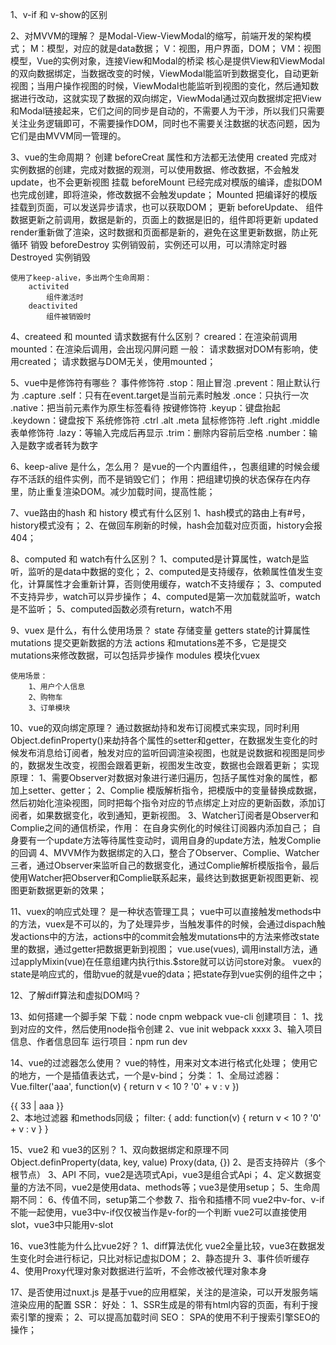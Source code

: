 1、v-if 和 v-show的区别

2、对MVVM的理解？
    是Modal-View-ViewModal的缩写，前端开发的架构模式；
    M：模型，对应的就是data数据；
    V：视图，用户界面，DOM；
    VM：视图模型，Vue的实例对象，连接View和Modal的桥梁
    核心是提供View和ViewModal的双向数据绑定，当数据改变的时候，ViewModal能监听到数据变化，自动更新视图；当用户操作视图的时候，ViewModal也能监听到视图的变化，然后通知数据进行改动，这就实现了数据的双向绑定，ViewModal通过双向数据绑定把View和Modal链接起来，它们之间的同步是自动的，不需要人为干涉，所以我们只需要关注业务逻辑即可，不需要操作DOM，同时也不需要关注数据的状态问题，因为它们是由MVVM同一管理的。

3、vue的生命周期？
    创建
        beforeCreat
            属性和方法都无法使用
        created
            完成对实例数据的创建，完成对数据的观测，可以使用数据、修改数据，不会触发update，也不会更新视图
    挂载
        beforeMount
            已经完成对模版的编译，虚拟DOM也完成创建，即将渲染，修改数据不会触发update；
        Mounted
            把编译好的模版挂载到页面，可以发送异步请求，也可以获取DOM；
    更新
        beforeUpdate、
            组件数据更新之前调用，数据是新的，页面上的数据是旧的，组件即将更新
        updated
            render重新做了渲染，这时数据和页面都是新的，避免在这里更新数据，防止死循环
    销毁
        beforeDestroy
            实例销毁前，实例还可以用，可以清除定时器
        Destroyed
            实例销毁

    使用了keep-alive，多出两个生命周期：
        activited
            组件激活时
        deactivited
            组件被销毁时

4、createed 和 mounted 请求数据有什么区别？
    creared：在渲染前调用
    mounted：在渲染后调用，会出现闪屏问题
    一般：
        请求数据对DOM有影响，使用created；
        请求数据与DOM无关，使用mounted；

5、vue中是修饰符有哪些？
    事件修饰符
        .stop：阻止冒泡
        .prevent：阻止默认行为
        .capture
        .self：只有在event.target是当前元素时触发
        .once：只执行一次
        .native：把当前元素作为原生标签看待
    按键修饰符
        .keyup：键盘抬起
        .keydown：键盘按下
    系统修饰符
        .ctrl
        .alt
        .meta
    鼠标修饰符
        .left
        .right
        .middle
    表单修饰符
        .lazy：等输入完成后再显示
        .trim：删除内容前后空格
        .number：输入是数字或者转为数字

6、keep-alive 是什么，怎么用？
    是vue的一个内置组件，，包裹组建的时候会缓存不活跃的组件实例，而不是销毁它们；
    作用：把组建切换的状态保存在内存里，防止重复渲染DOM。减少加载时间，提高性能；

7、vue路由的hash 和 history 模式有什么区别
    1、hash模式的路由上有#号，history模式没有；
    2、在做回车刷新的时候，hash会加载对应页面，history会报404；

8、computed 和 watch有什么区别？
    1、computed是计算属性，watch是监听，监听的是data中数据的变化；
    2、computed是支持缓存，依赖属性值发生变化，计算属性才会重新计算，否则使用缓存，watch不支持缓存；
    3、computed不支持异步，watch可以异步操作；
    4、computed是第一次加载就监听，watch是不监听；
    5、computed函数必须有return，watch不用

9、vuex 是什么，有什么使用场景？
    state       存储变量
    getters     state的计算属性
    mutations   提交更新数据的方法
    actions     和mutations差不多，它是提交mutations来修改数据，可以包括异步操作
    modules     模块化vuex

    使用场景：
        1、用户个人信息
        2、购物车
        3、订单模块

10、vue的双向绑定原理？
    通过数据劫持和发布订阅模式来实现，同时利用Object.definProperty()来劫持各个属性的setter和getter，在数据发生变化的时候发布消息给订阅者，触发对应的监听回调渲染视图，也就是说数据和视图是同步的，数据发生改变，视图会跟着更新，视图发生改变，数据也会跟着更新；
    实现原理：
        1、需要Observer对数据对象进行递归遍历，包括子属性对象的属性，都加上setter、getter；
        2、Complie 模版解析指令，把模版中的变量替换成数据，然后初始化渲染视图，同时把每个指令对应的节点绑定上对应的更新函数，添加订阅者，如果数据变化，收到通知，更新视图。
        3、Watcher订阅者是Observer和Complie之间的通信桥梁，作用：
            在自身实例化的时候往订阅器内添加自己；
            自身要有一个update方法等待属性变动时，调用自身的update方法，触发Complie的回调
        4、MVVM作为数据绑定的入口，整合了Observer、Complie、Watcher三者，通过Observer来监听自己的数据变化，通过Complie解析模版指令，最后使用Watcher把Observer和Complie联系起来，最终达到数据更新视图更新、视图更新数据更新的效果；

11、vuex的响应式处理？
    是一种状态管理工具；
    vue中可以直接触发methods中的方法，vuex是不可以的，为了处理异步，当触发事件的时候，会通过dispach触发actions中的方法，actions中的commit会触发mutations中的方法来修改state里的数据，通过getter把数据更新到视图；
    vue.use(vues), 调用install方法，通过applyMixin(vue)在任意组建内执行this.$store就可以访问store对象。
    vuex的state是响应式的，借助vue的就是vue的data；把state存到vue实例的组件之中；

12、了解diff算法和虚拟DOM吗？

13、如何搭建一个脚手架
    下载：node cnpm webpack vue-cli
    创建项目：
        1、找到对应的文件，然后使用node指令创建
        2、vue init webpack xxxx
        3、输入项目信息、作者信息回车
    运行项目：npm run dev

14、vue的过滤器怎么使用？
    vue的特性，用来对文本进行格式化处理；
    使用它的地方，一个是插值表达式，一个是v-bind；
    分类： 
        1、全局过滤器：
            Vue.filter('aaa', function(v) {
                return v < 10 ? '0' + v : v
            })
            <div>{{ 33 | aaa }}</div>
        2、本地过滤器
            和methods同级；
            filter: {
                add: function(v) {
                    return v < 10 ? '0' + v : v
                }
            }

15、vue2 和 vue3的区别？
    1、双向数据绑定和原理不同
        Object.definProperty(data, key, value) Proxy(data, {})
    2、是否支持碎片（多个根节点）
    3、API 不同，vue2是选项式Api，vue3是组合式Api；
    4、定义数据变量的方法不同，vue2是使用data、methods等；vue3是使用setup；
    5、生命周期不同：
    6、传值不同，setup第二个参数
    7、指令和插槽不同 
        vue2中v-for、v-if不能一起使用，vue3中v-if仅仅被当作是v-for的一个判断
        vue2可以直接使用slot，vue3中只能用v-slot

16、vue3性能为什么比vue2好？
    1、diff算法优化
        vue2全量比较，vue3在数据发生变化时会进行标记，只比对标记虚拟DOM；
    2、静态提升
    3、事件侦听缓存
    4、使用Proxy代理对象对数据进行监听，不会修改被代理对象本身

17、是否使用过nuxt.js
    是基于vue的应用框架，关注的是渲染，可以开发服务端渲染应用的配置
    SSR：
        好处：
            1、SSR生成是的带有html内容的页面，有利于搜索引擎的搜索；
            2、可以提高加载时间
    SEO：
    SPA的使用不利于搜索引擎SEO的操作；